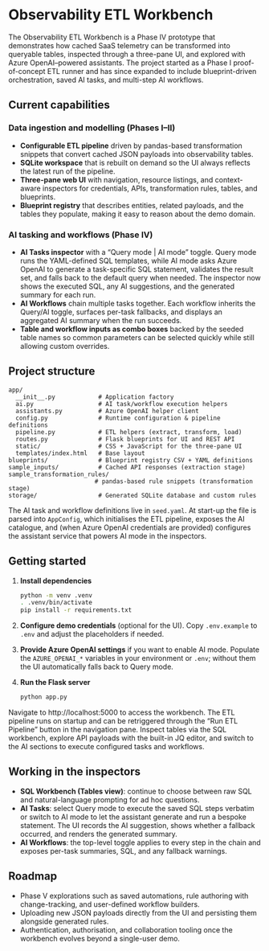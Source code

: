 # Observability ETL Workbench

The Observability ETL Workbench is a Phase IV prototype that demonstrates how
cached SaaS telemetry can be transformed into queryable tables, inspected
through a three-pane UI, and explored with Azure OpenAI–powered assistants. The
project started as a Phase I proof-of-concept ETL runner and has since expanded
to include blueprint-driven orchestration, saved AI tasks, and multi-step AI
workflows.

## Current capabilities

### Data ingestion and modelling (Phases I–II)

- **Configurable ETL pipeline** driven by pandas-based transformation snippets
  that convert cached JSON payloads into observability tables.
- **SQLite workspace** that is rebuilt on demand so the UI always reflects the
  latest run of the pipeline.
- **Three-pane web UI** with navigation, resource listings, and context-aware
  inspectors for credentials, APIs, transformation rules, tables, and
  blueprints.
- **Blueprint registry** that describes entities, related payloads, and the
  tables they populate, making it easy to reason about the demo domain.

### AI tasking and workflows (Phase IV)

- **AI Tasks inspector** with a “Query mode | AI mode” toggle. Query mode runs
  the YAML-defined SQL templates, while AI mode asks Azure OpenAI to generate a
  task-specific SQL statement, validates the result set, and falls back to the
  default query when needed. The inspector now shows the executed SQL, any AI
  suggestions, and the generated summary for each run.
- **AI Workflows** chain multiple tasks together. Each workflow inherits the
  Query/AI toggle, surfaces per-task fallbacks, and displays an aggregated AI
  summary when the run succeeds.
- **Table and workflow inputs as combo boxes** backed by the seeded table names
  so common parameters can be selected quickly while still allowing custom
  overrides.

## Project structure

```
app/
  __init__.py            # Application factory
  ai.py                  # AI task/workflow execution helpers
  assistants.py          # Azure OpenAI helper client
  config.py              # Runtime configuration & pipeline definitions
  pipeline.py            # ETL helpers (extract, transform, load)
  routes.py              # Flask blueprints for UI and REST API
  static/                # CSS + JavaScript for the three-pane UI
  templates/index.html   # Base layout
blueprints/              # Blueprint registry CSV + YAML definitions
sample_inputs/           # Cached API responses (extraction stage)
sample_transformation_rules/
                        # pandas-based rule snippets (transformation stage)
storage/                 # Generated SQLite database and custom rules
```

The AI task and workflow definitions live in `seed.yaml`. At start-up the file
is parsed into `AppConfig`, which initialises the ETL pipeline, exposes the AI
catalogue, and (when Azure OpenAI credentials are provided) configures the
assistant service that powers AI mode in the inspectors.

## Getting started

1. **Install dependencies**

   ```bash
   python -m venv .venv
   . .venv/bin/activate
   pip install -r requirements.txt
   ```

2. **Configure demo credentials** (optional for the UI). Copy `.env.example` to
   `.env` and adjust the placeholders if needed.

3. **Provide Azure OpenAI settings** if you want to enable AI mode. Populate the
   `AZURE_OPENAI_*` variables in your environment or `.env`; without them the UI
   automatically falls back to Query mode.

4. **Run the Flask server**

   ```bash
   python app.py
   ```

Navigate to http://localhost:5000 to access the workbench. The ETL pipeline runs
on startup and can be retriggered through the “Run ETL Pipeline” button in the
navigation pane. Inspect tables via the SQL workbench, explore API payloads with
the built-in JQ editor, and switch to the AI sections to execute configured
tasks and workflows.

## Working in the inspectors

- **SQL Workbench (Tables view)**: continue to choose between raw SQL and
  natural-language prompting for ad hoc questions.
- **AI Tasks**: select Query mode to execute the saved SQL steps verbatim or
  switch to AI mode to let the assistant generate and run a bespoke statement.
  The UI records the AI suggestion, shows whether a fallback occurred, and
  renders the generated summary.
- **AI Workflows**: the top-level toggle applies to every step in the chain and
  exposes per-task summaries, SQL, and any fallback warnings.

## Roadmap

- Phase V explorations such as saved automations, rule authoring with
  change-tracking, and user-defined workflow builders.
- Uploading new JSON payloads directly from the UI and persisting them alongside
  generated rules.
- Authentication, authorisation, and collaboration tooling once the workbench
  evolves beyond a single-user demo.
